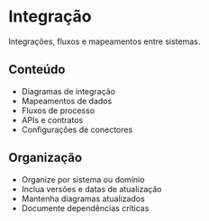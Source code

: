 # Integração

Integrações, fluxos e mapeamentos entre sistemas.

## Conteúdo

- Diagramas de integração
- Mapeamentos de dados
- Fluxos de processo
- APIs e contratos
- Configurações de conectores

## Organização

- Organize por sistema ou domínio
- Inclua versões e datas de atualização
- Mantenha diagramas atualizados
- Documente dependências críticas
